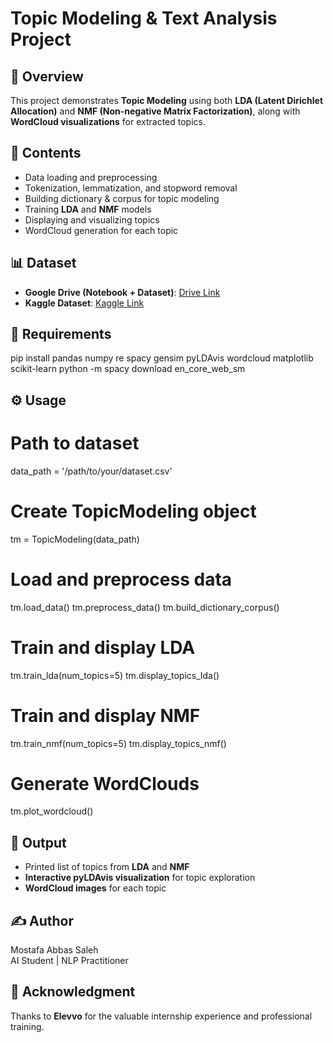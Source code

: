 # Topic Modeling & Text Analysis Project

## 📌 Overview
This project demonstrates **Topic Modeling** using both **LDA (Latent Dirichlet Allocation)** and **NMF (Non-negative Matrix Factorization)**, along with **WordCloud visualizations** for extracted topics.

## 📂 Contents
- Data loading and preprocessing
- Tokenization, lemmatization, and stopword removal
- Building dictionary & corpus for topic modeling
- Training **LDA** and **NMF** models
- Displaying and visualizing topics
- WordCloud generation for each topic

## 📊 Dataset
- **Google Drive (Notebook + Dataset)**: [Drive Link](https://drive.google.com/drive/folders/1GPwNE_hfN991rZyHfwZE07i0-gfXxjfM?usp=sharing)
- **Kaggle Dataset**: [Kaggle Link](https://www.kaggle.com/datasets/gpreda/bbc-news)

## 🚀 Requirements
pip install pandas numpy re spacy gensim pyLDAvis wordcloud matplotlib scikit-learn
python -m spacy download en_core_web_sm

## ⚙️ Usage
# Path to dataset
data_path = '/path/to/your/dataset.csv'

# Create TopicModeling object
tm = TopicModeling(data_path)

# Load and preprocess data
tm.load_data()
tm.preprocess_data()
tm.build_dictionary_corpus()

# Train and display LDA
tm.train_lda(num_topics=5)
tm.display_topics_lda()

# Train and display NMF
tm.train_nmf(num_topics=5)
tm.display_topics_nmf()

# Generate WordClouds
tm.plot_wordcloud()

## 📌 Output
- Printed list of topics from **LDA** and **NMF**
- **Interactive pyLDAvis visualization** for topic exploration
- **WordCloud images** for each topic

## ✍️ Author  
Mostafa Abbas Saleh  
AI Student | NLP Practitioner

## 🙏 Acknowledgment  
Thanks to **Elevvo** for the valuable internship experience and professional training.
